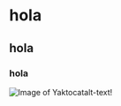 # hola
## hola
### hola
![Image of Yaktocat](https://octodex.github.com/images/yaktocat.png)alt-text!
